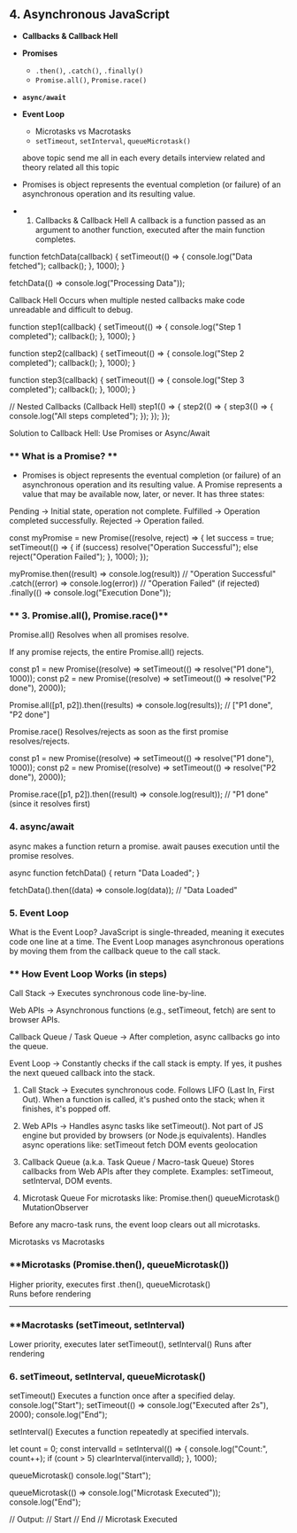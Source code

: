 ## 4. Asynchronous JavaScript
- **Callbacks & Callback Hell**
- **Promises**
  - `.then()`, `.catch()`, `.finally()`
  - `Promise.all()`, `Promise.race()`
- **`async/await`**
- **Event Loop**
  - Microtasks vs Macrotasks
  - `setTimeout`, `setInterval`, `queueMicrotask()`

  above topic send me all in each every details interview related and theory related all this topic

- Promises is object represents the eventual completion (or failure) of an asynchronous operation and its resulting value.

- 1. Callbacks & Callback Hell
A callback is a function passed as an argument to another function, executed after the main function completes.

function fetchData(callback) {
  setTimeout(() => {
    console.log("Data fetched");
    callback();
  }, 1000);
}

fetchData(() => console.log("Processing Data"));

Callback Hell
Occurs when multiple nested callbacks make code unreadable and difficult to debug.

function step1(callback) {
  setTimeout(() => {
    console.log("Step 1 completed");
    callback();
  }, 1000);
}

function step2(callback) {
  setTimeout(() => {
    console.log("Step 2 completed");
    callback();
  }, 1000);
}

function step3(callback) {
  setTimeout(() => {
    console.log("Step 3 completed");
    callback();
  }, 1000);
}

// Nested Callbacks (Callback Hell)
step1(() => {
  step2(() => {
    step3(() => {
      console.log("All steps completed");
    });
  });
});


Solution to Callback Hell: Use Promises or Async/Await

### ** What is a Promise? **

- Promises is object represents the eventual completion (or failure) of an asynchronous operation and its resulting value.
A Promise represents a value that may be available now, later, or never. It has three states:

Pending → Initial state, operation not complete.
Fulfilled → Operation completed successfully.
Rejected → Operation failed.

const myPromise = new Promise((resolve, reject) => {
  let success = true;
  setTimeout(() => {
    if (success) resolve("Operation Successful");
    else reject("Operation Failed");
  }, 1000);
});

myPromise.then((result) => console.log(result)) // "Operation Successful"
  .catch((error) => console.log(error))  // "Operation Failed" (if rejected)
  .finally(() => console.log("Execution Done")); 

  ### ** 3. Promise.all(), Promise.race()**

  Promise.all()
Resolves when all promises resolve.

If any promise rejects, the entire Promise.all() rejects.

const p1 = new Promise((resolve) => setTimeout(() => resolve("P1 done"), 1000));
const p2 = new Promise((resolve) => setTimeout(() => resolve("P2 done"), 2000));

Promise.all([p1, p2]).then((results) => console.log(results)); 
// ["P1 done", "P2 done"]


Promise.race()
Resolves/rejects as soon as the first promise resolves/rejects.

const p1 = new Promise((resolve) => setTimeout(() => resolve("P1 done"), 1000));
const p2 = new Promise((resolve) => setTimeout(() => resolve("P2 done"), 2000));

Promise.race([p1, p2]).then((result) => console.log(result)); 
// "P1 done" (since it resolves first)

### **4. async/await**

async makes a function return a promise.
await pauses execution until the promise resolves.

async function fetchData() {
  return "Data Loaded";
}

fetchData().then((data) => console.log(data)); // "Data Loaded"

### **5. Event Loop**

What is the Event Loop?
JavaScript is single-threaded, meaning it executes code one line at a time. The Event Loop manages asynchronous operations by moving them from the callback queue to the call stack.

### ** How Event Loop Works (in steps)
Call Stack
→ Executes synchronous code line-by-line.

Web APIs
→ Asynchronous functions (e.g., setTimeout, fetch) are sent to browser APIs.

Callback Queue / Task Queue
→ After completion, async callbacks go into the queue.

Event Loop
→ Constantly checks if the call stack is empty. If yes, it pushes the next queued callback into the stack.

1. Call Stack → 
Executes synchronous code.
Follows LIFO (Last In, First Out).
When a function is called, it's pushed onto the stack; when it finishes, it's popped off.

2. Web APIs → Handles async tasks like setTimeout().
Not part of JS engine but provided by browsers (or Node.js equivalents).
Handles async operations like:
setTimeout
fetch
DOM events
geolocation

3. Callback Queue (a.k.a. Task Queue / Macro-task Queue)
Stores callbacks from Web APIs after they complete.
Examples: setTimeout, setInterval, DOM events.

4. Microtask Queue
For microtasks like:
Promise.then()
queueMicrotask()
MutationObserver

Before any macro-task runs, the event loop clears out all microtasks.

Microtasks vs Macrotasks

### **Microtasks (Promise.then(), queueMicrotask())	
Higher priority, executes first	
.then(), queueMicrotask()	
Runs before rendering	

------------------
### **Macrotasks (setTimeout, setInterval)
Lower priority, executes later
setTimeout(), setInterval()
Runs after rendering

### **6. setTimeout, setInterval, queueMicrotask()**

setTimeout()
Executes a function once after a specified delay.
console.log("Start");
setTimeout(() => console.log("Executed after 2s"), 2000);
console.log("End");

setInterval()
Executes a function repeatedly at specified intervals.

let count = 0;
const intervalId = setInterval(() => {
  console.log("Count:", count++);
  if (count > 5) clearInterval(intervalId);
}, 1000);

queueMicrotask()
console.log("Start");

queueMicrotask(() => console.log("Microtask Executed"));
console.log("End");

// Output:
// Start
// End
// Microtask Executed
